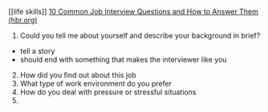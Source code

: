 [[life skills]]
[10 Common Job Interview Questions and How to Answer Them (hbr.org)](https://hbr.org/2021/11/10-common-job-interview-questions-and-how-to-answer-them)

1. Could you tell me about yourself and describe your background in brief?
- tell a story
- should end with something that makes the interviewer like you
2. How did you find out about this job
3. What type of work environment do you prefer
4. How do you deal with pressure or stressful situations
5. 